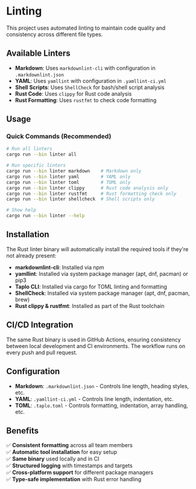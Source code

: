 # Linting

This project uses automated linting to maintain code quality and consistency across different file types.

## Available Linters

- **Markdown**: Uses `markdownlint-cli` with configuration in `.markdownlint.json`
- **YAML**: Uses `yamllint` with configuration in `.yamllint-ci.yml`
- **Shell Scripts**: Uses `ShellCheck` for bash/shell script analysis
- **Rust Code**: Uses `clippy` for Rust code analysis
- **Rust Formatting**: Uses `rustfmt` to check code formatting

## Usage

### Quick Commands (Recommended)

```bash
# Run all linters
cargo run --bin linter all

# Run specific linters
cargo run --bin linter markdown    # Markdown only
cargo run --bin linter yaml        # YAML only
cargo run --bin linter toml        # TOML only
cargo run --bin linter clippy      # Rust code analysis only
cargo run --bin linter rustfmt     # Rust formatting check only
cargo run --bin linter shellcheck  # Shell scripts only

# Show help
cargo run --bin linter --help
```

## Installation

The Rust linter binary will automatically install the required tools if they're not already present:

- **markdownlint-cli**: Installed via npm
- **yamllint**: Installed via system package manager (apt, dnf, pacman) or pip3
- **Taplo CLI**: Installed via cargo for TOML linting and formatting
- **ShellCheck**: Installed via system package manager (apt, dnf, pacman, brew)
- **Rust clippy & rustfmt**: Installed as part of the Rust toolchain

## CI/CD Integration

The same Rust binary is used in GitHub Actions, ensuring consistency between local development
and CI environments. The workflow runs on every push and pull request.

## Configuration

- **Markdown**: `.markdownlint.json` - Controls line length, heading styles, etc.
- **YAML**: `.yamllint-ci.yml` - Controls line length, indentation, etc.
- **TOML**: `.taplo.toml` - Controls formatting, indentation, array handling, etc.

## Benefits

✅ **Consistent formatting** across all team members  
✅ **Automatic tool installation** for easy setup  
✅ **Same binary** used locally and in CI  
✅ **Structured logging** with timestamps and targets  
✅ **Cross-platform support** for different package managers  
✅ **Type-safe implementation** with Rust error handling
